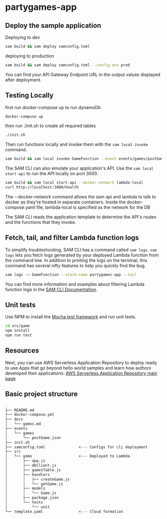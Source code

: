 # partygames-app
## Deploy the sample application
Deploying to dev
```bash
sam build && sam deploy samconfig.toml
```

deploying to production
```bash
sam build && sam deploy samconfig.toml --config-env prod
```

You can find your API Gateway Endpoint URL in the output values displayed after deployment.

## Testing Locally

first run docker-compose up to run dynamoDb
```bash
docker-compose up
```

then run ./init.sh to create all required tables
```bash
./init.sh
```

Then run functions locally and invoke them with the `sam local invoke` command.

```bash
sam build && sam local invoke GameFunction --event events/games/postGame.json --docker-network lambda-local
```

The SAM CLI can also emulate your application's API. Use the `sam local start-api` to run the API locally on port 3000.

```bash
sam build && sam local start-api --docker-network lambda-local
curl http://localhost:3000/health
```

The --docker-network command allows the sam api and lambda to talk to docker as they're hosted in separate containers.
Inside the docker-compose.yaml file, lambda-local is specified as the network for the DB

The SAM CLI reads the application template to determine the API's routes and the functions that they invoke. 
## Fetch, tail, and filter Lambda function logs

To simplify troubleshooting, SAM CLI has a command called `sam logs`. `sam logs` lets you fetch logs generated by your deployed Lambda function from the command line. In addition to printing the logs on the terminal, this command has several nifty features to help you quickly find the bug.

```bash
sam logs -n GameFunction --stack-name partygames-app --tail
```

You can find more information and examples about filtering Lambda function logs in the [SAM CLI Documentation](https://docs.aws.amazon.com/serverless-application-model/latest/developerguide/serverless-sam-cli-logging.html).

## Unit tests
Use NPM to install the [Mocha test framework](https://mochajs.org/) and run unit tests.

```bash
cd src/game
npm install
npm run test
```

## Resources

Next, you can use AWS Serverless Application Repository to deploy ready to use Apps that go beyond hello world samples and learn how authors developed their applications: [AWS Serverless Application Repository main page](https://aws.amazon.com/serverless/serverlessrepo/)

## Basic project structure

```markdown
.
├── README.md
├── docker-compose.yml
├── docs
│   └── games.md
├── events
│   └── games
│       └── postGame.json
├── init.sh
├── samconfig.toml               <--- Configs for cli deployment
├── src
│   └── game                     <--- Deployed to Lambda
│       ├── app.js
│       ├── dbClient.js
│       ├── gamesTable.js
│       ├── handlers
│       │   ├── createGame.js
│       │   └── getGame.js
│       ├── models
│       │   └── Game.js
│       ├── package.json
│       └── tests
│           └── unit
└── template.yaml                <--- Cloud formation
```